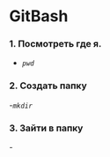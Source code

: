 # GitBash
 ### __1. Посмотреть где я.__ 
 - *`pwd`*   
 ### __2. Создать папку__ 
 -*`mkdir`*
  ### __3. Зайти в папку__ 
 -*`   `*
 
 
 
